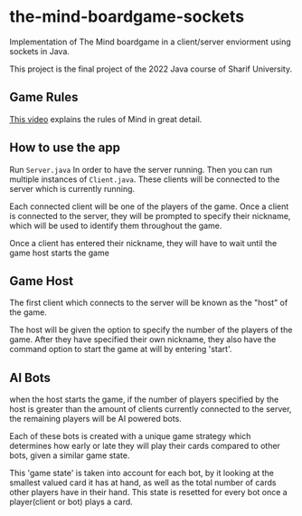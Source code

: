 # the-mind-boardgame-sockets

Implementation of The Mind boardgame in a client/server enviorment using sockets in Java. 

This project is the final project of the 2022 Java course of Sharif University.

## Game Rules
[This video](https://www.youtube.com/watch?v=uXl8MC0GMYE) explains the rules of Mind in great detail.

## How to use the app

Run `Server.java` In order to have the server running. Then you can run multiple instances of `Client.java`.
These clients will be connected to the server which is currently running.

Each connected client will be one of the players of the game.
Once a client is connected to the server, they will be prompted to specify their nickname, which will be used to identify them throughout the game.

Once a client has entered their nickname, they will have to wait until the game host starts the game

## Game Host 
The first client which connects to the server will be known as the "host" of the game. 

The host will be given the option to specify the number of the players of the game. After they have specified their own nickname, they also have the command option to start the game at will by entering 'start'.


## AI Bots 

when the host starts the game, if the number of players specified by the host is greater than the amount of clients currently connected to the server,
the remaining players will be AI powered bots. 

Each of these bots is created with a unique game strategy which determines how early or late they will play their cards compared to other bots, given a similar game state.

This 'game state' is taken into account for each bot, by it looking at the smallest valued card it has at hand, as well as the total number of cards other players have in their hand. 
This state is resetted for every bot once a player(client or bot) plays a card. 
